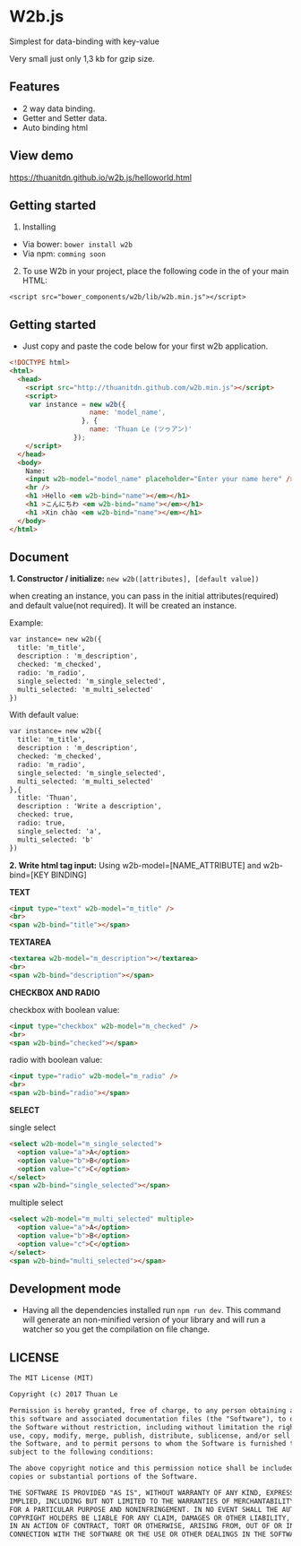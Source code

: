 # W2b.js

Simplest for data-binding with key-value

Very small just only 1,3 kb for gzip size.
## Features

* 2 way data binding.
* Getter and Setter data.
* Auto binding html

## View demo 
https://thuanitdn.github.io/w2b.js/helloworld.html

## Getting started

1. Installing
  * Via bower:
    `bower install w2b`
  * Via npm:
    `comming soon`
2. To use W2b in your project, place the following code in the of your main HTML:

  `<script src="bower_components/w2b/lib/w2b.min.js"></script>`

## Getting started

* Just copy and paste the code below for your first w2b application.

```html
<!DOCTYPE html>
<html>
  <head>
    <script src="http://thuanitdn.github.com/w2b.min.js"></script>
    <script>
     var instance = new w2b({
                    name: 'model_name',
                  }, {
                    name: 'Thuan Le (ツゥアン)'
                });
    </script>
  </head>
  <body>
    Name:
    <input w2b-model="model_name" placeholder="Enter your name here" />
    <hr />
    <h1 >Hello <em w2b-bind="name"></em></h1>
    <h1 >こんにちわ <em w2b-bind="name"></em></h1>
    <h1 >Xin chào <em w2b-bind="name"></em></h1>
  </body>
</html>

```

## Document

**1. Constructor / initialize:**  `new w2b([attributes], [default value])`

when creating an instance, you can pass in the initial attributes(required) and default value(not required). It will be created an instance.

Example: 

```html
var instance= new w2b({
  title: 'm_title',
  description : 'm_description',
  checked: 'm_checked',
  radio: 'm_radio',
  single_selected: 'm_single_selected',
  multi_selected: 'm_multi_selected'
})
```

With default value:

```html
var instance= new w2b({
  title: 'm_title',
  description : 'm_description',
  checked: 'm_checked',
  radio: 'm_radio',
  single_selected: 'm_single_selected',
  multi_selected: 'm_multi_selected'
},{
  title: 'Thuan',
  description : 'Write a description',
  checked: true,
  radio: true,
  single_selected: 'a',
  multi_selected: 'b'
})
```

**2. Write html tag input:** Using w2b-model=[NAME_ATTRIBUTE] and w2b-bind=[KEY BINDING]

**TEXT**

```html
<input type="text" w2b-model="m_title" />
<br>
<span w2b-bind="title"></span>
```

**TEXTAREA**

```html
<textarea w2b-model="m_description"></textarea>
<br>
<span w2b-bind="description"></span>
```

**CHECKBOX AND RADIO**

checkbox with boolean value:

```html
<input type="checkbox" w2b-model="m_checked" />
<br>
<span w2b-bind="checked"></span>
```
radio with boolean value:

```html
<input type="radio" w2b-model="m_radio" />
<br>
<span w2b-bind="radio"></span>
```

**SELECT**

single select
```html
<select w2b-model="m_single_selected">
  <option value="a">A</option>
  <option value="b">B</option>
  <option value="c">C</option>
</select>
<span w2b-bind="single_selected"></span>
```

multiple select
```html
<select w2b-model="m_multi_selected" multiple>
  <option value="a">A</option>
  <option value="b">B</option>
  <option value="c">C</option>
</select>
<span w2b-bind="multi_selected"></span>
```

## Development mode
  * Having all the dependencies installed run `npm run dev`. This command will generate an non-minified version of your library and will run a watcher so you get the compilation on file change.

## LICENSE
  ```html
  The MIT License (MIT)
  
  Copyright (c) 2017 Thuan Le
  
  Permission is hereby granted, free of charge, to any person obtaining a copy of
  this software and associated documentation files (the "Software"), to deal in
  the Software without restriction, including without limitation the rights to
  use, copy, modify, merge, publish, distribute, sublicense, and/or sell copies of
  the Software, and to permit persons to whom the Software is furnished to do so,
  subject to the following conditions:
  
  The above copyright notice and this permission notice shall be included in all
  copies or substantial portions of the Software.
  
  THE SOFTWARE IS PROVIDED "AS IS", WITHOUT WARRANTY OF ANY KIND, EXPRESS OR
  IMPLIED, INCLUDING BUT NOT LIMITED TO THE WARRANTIES OF MERCHANTABILITY, FITNESS
  FOR A PARTICULAR PURPOSE AND NONINFRINGEMENT. IN NO EVENT SHALL THE AUTHORS OR
  COPYRIGHT HOLDERS BE LIABLE FOR ANY CLAIM, DAMAGES OR OTHER LIABILITY, WHETHER
  IN AN ACTION OF CONTRACT, TORT OR OTHERWISE, ARISING FROM, OUT OF OR IN
  CONNECTION WITH THE SOFTWARE OR THE USE OR OTHER DEALINGS IN THE SOFTWARE.
